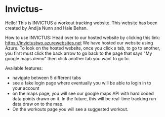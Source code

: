 # Invictus-

Hello! This is INVICTUS a workout tracking website. This website has been created by Andija Nunn and Hale Behan. 

How to use INVICTUS: 
    Head over to our hosted website by clicking this link: https://invictustwo.azurewebsites.net 
                We have hosted our website using Azure. To look on the hosted website, once you click a tab, to go to another, you first must click the back arrow to go back to the page that says "My google maps demo" then click another tab you want to go to.
                
Available features: 
- navigate between 5 different tabs 
- see a fake login page where eventually you will be able to login in to your account
- on the maps page, you will see our google maps API with hard coded data points drawn on it. In the future, this will be real-time tracking run data draw on to the map. 
- On the workouts page you will see a suggested workout. 

